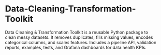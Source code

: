 # Data-Cleaning-Transformation-Toolkit
Data Cleaning &amp; Transformation Toolkit is a reusable Python package to clean messy datasets. It removes duplicates, fills missing values, encodes categorical columns, and scales features. Includes a pipeline API, validation reports, examples, tests, and Grafana dashboards for data health KPIs.
